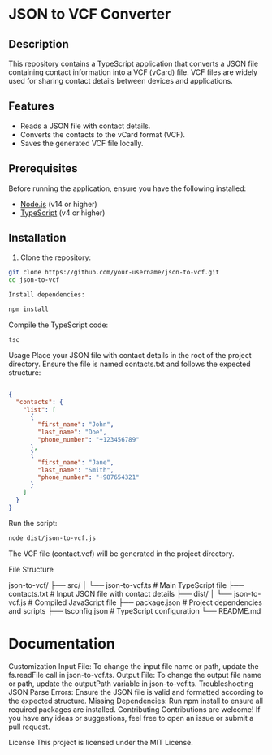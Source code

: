 # JSON to VCF Converter

## Description
This repository contains a TypeScript application that converts a JSON file containing contact information into a VCF (vCard) file. VCF files are widely used for sharing contact details between devices and applications.

## Features
- Reads a JSON file with contact details.
- Converts the contacts to the vCard format (VCF).
- Saves the generated VCF file locally.

## Prerequisites
Before running the application, ensure you have the following installed:
- [Node.js](https://nodejs.org/) (v14 or higher)
- [TypeScript](https://www.typescriptlang.org/) (v4 or higher)

## Installation

1. Clone the repository:
```bash
git clone https://github.com/your-username/json-to-vcf.git
cd json-to-vcf

Install dependencies:
```
```bash
npm install
```
Compile the TypeScript code:
```bash
tsc
```
Usage
Place your JSON file with contact details in the root of the project directory. Ensure the file is named contacts.txt and follows the expected structure:

```json

{
  "contacts": {
    "list": [
      {
        "first_name": "John",
        "last_name": "Doe",
        "phone_number": "+123456789"
      },
      {
        "first_name": "Jane",
        "last_name": "Smith",
        "phone_number": "+987654321"
      }
    ]
  }
}
```
Run the script:

```bash
node dist/json-to-vcf.js
```
The VCF file (contact.vcf) will be generated in the project directory.

File Structure

json-to-vcf/
├── src/
│   └── json-to-vcf.ts  # Main TypeScript file
├── contacts.txt         # Input JSON file with contact details
├── dist/
│   └── json-to-vcf.js   # Compiled JavaScript file
├── package.json         # Project dependencies and scripts
├── tsconfig.json        # TypeScript configuration
└── README.md  
# Documentation
Customization
Input File: To change the input file name or path, update the fs.readFile call in json-to-vcf.ts.
Output File: To change the output file name or path, update the outputPath variable in json-to-vcf.ts.
Troubleshooting
JSON Parse Errors: Ensure the JSON file is valid and formatted according to the expected structure.
Missing Dependencies: Run npm install to ensure all required packages are installed.
Contributing
Contributions are welcome! If you have any ideas or suggestions, feel free to open an issue or submit a pull request.

License
This project is licensed under the MIT License.